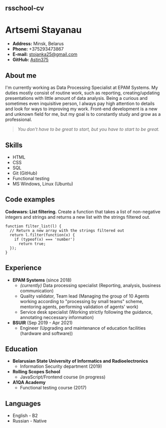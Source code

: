 ## rsschool-cv
# Artsemi Stayanau
* **Address:** Minsk, Belarus
* **Phone:** +375293473867
* **E-mail:** stojanka25@gmail.com
* **GitHub:** [Astin375](https://github.com/Astin375)

## About me
I'm currently working as Data Processing Specialist at EPAM Systems. My duties mostly consist of routine work, such as reporting, creating/updating presentations with little amount of data analysis. Being a curious and sometimes even inquisitive person, I always pay high attention to details and look for ways to improving my work. Front-end development is a new and unknown field for me, but my goal is to constantly study and grow as a professional.
> _You don’t have to be great to start, but you have to start to be great._

## Skills
+ HTML
+ CSS
+ SQL
+ Git (GitHub)
+ Functional testing
+ MS Windows, Linux (Ubuntu)

## Code examples
**Codewars: List filtering.** Create a function that takes a list of non-negative integers and strings and returns a new list with the strings filtered out.
```
function filter_list(l) {
  // Return a new array with the strings filtered out
  return l.filter(function(x) {
    if (typeof(x) === 'number')
      return true;
  });
}
```
## Experience
* **EPAM Systems** (since 2018) 
    + *(currently)* Data processing specialist (Reporting, analysis, business communication)
    + Quality validator, Team lead (Managing the group of 10 Agents working according to "processing by small teams" scheme, mentoring agents, performing validation of agents' work) 
    + Service desk specialist (Working strictly following the guidance, annotating neccessary information)
* **BSUIR** (Sep 2019 - Apr 2021)
    + Engineer (Upgrading and maintenance of education facilities (hardware and software))

## Education
* **Belarusian State University of Informatics and Radioelectronics**
    + Information Security department (2019)
* **Rolling Scopes School** 
    + JavaScript/Frontend course (in progress)
* **A1QA Academy**
    + Functional testing course (2017)
    
## Languages
* English - B2
* Russian - Native